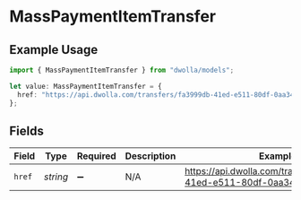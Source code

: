 # MassPaymentItemTransfer

## Example Usage

```typescript
import { MassPaymentItemTransfer } from "dwolla/models";

let value: MassPaymentItemTransfer = {
  href: "https://api.dwolla.com/transfers/fa3999db-41ed-e511-80df-0aa34a9b2388",
};
```

## Fields

| Field                                                                 | Type                                                                  | Required                                                              | Description                                                           | Example                                                               |
| --------------------------------------------------------------------- | --------------------------------------------------------------------- | --------------------------------------------------------------------- | --------------------------------------------------------------------- | --------------------------------------------------------------------- |
| `href`                                                                | *string*                                                              | :heavy_minus_sign:                                                    | N/A                                                                   | https://api.dwolla.com/transfers/fa3999db-41ed-e511-80df-0aa34a9b2388 |